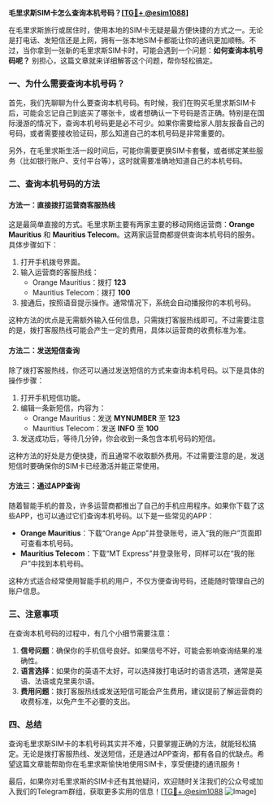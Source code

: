 **毛里求斯SIM卡怎么查询本机号码？[[TG💪+ @esim1088](https://t.me/s/esim1088)]**

在毛里求斯旅行或居住时，使用本地的SIM卡无疑是最方便快捷的方式之一。无论是打电话、发短信还是上网，拥有一张本地SIM卡都能让你的通讯更加顺畅。不过，当你拿到一张新的毛里求斯SIM卡时，可能会遇到一个问题：**如何查询本机号码呢？** 别担心，这篇文章就来详细解答这个问题，帮你轻松搞定。

### 一、为什么需要查询本机号码？

首先，我们先聊聊为什么要查询本机号码。有时候，我们在购买毛里求斯SIM卡后，可能会忘记自己到底买了哪张卡，或者想确认一下号码是否正确。特别是在国际漫游的情况下，查询本机号码更是必不可少。如果你需要给家人朋友报备自己的号码，或者需要接收验证码，那么知道自己的本机号码是非常重要的。

另外，在毛里求斯生活一段时间后，可能你需要更换SIM卡套餐，或者绑定某些服务（比如银行账户、支付平台等），这时就需要准确地知道自己的本机号码。

### 二、查询本机号码的方法

#### 方法一：直接拨打运营商客服热线

这是最简单直接的方式。毛里求斯主要有两家主要的移动网络运营商：**Orange Mauritius** 和 **Mauritius Telecom**。这两家运营商都提供查询本机号码的服务。具体步骤如下：

1. 打开手机拨号界面。
2. 输入运营商的客服热线：
   - Orange Mauritius：拨打 **123**
   - Mauritius Telecom：拨打 **100**
3. 接通后，按照语音提示操作。通常情况下，系统会自动播报你的本机号码。

这种方法的优点是无需额外输入任何信息，只需拨打客服热线即可。不过需要注意的是，拨打客服热线可能会产生一定的费用，具体以运营商的收费标准为准。

#### 方法二：发送短信查询

除了拨打客服热线，你还可以通过发送短信的方式来查询本机号码。以下是具体的操作步骤：

1. 打开手机短信功能。
2. 编辑一条新短信，内容为：
   - Orange Mauritius：发送 **MYNUMBER** 至 **123**
   - Mauritius Telecom：发送 **INFO** 至 **100**
3. 发送成功后，等待几分钟，你会收到一条包含本机号码的短信。

这种方法的好处是方便快捷，而且通常不收取额外费用。不过需要注意的是，发送短信时要确保你的SIM卡已经激活并能正常使用。

#### 方法三：通过APP查询

随着智能手机的普及，许多运营商都推出了自己的手机应用程序。如果你下载了这些APP，也可以通过它们查询本机号码。以下是一些常见的APP：

- **Orange Mauritius**：下载“Orange App”并登录账号，进入“我的账户”页面即可查看本机号码。
- **Mauritius Telecom**：下载“MT Express”并登录账号，同样可以在“我的账户”中找到本机号码。

这种方式适合经常使用智能手机的用户，不仅方便查询号码，还能随时管理自己的账户信息。

### 三、注意事项

在查询本机号码的过程中，有几个小细节需要注意：

1. **信号问题**：确保你的手机信号良好。如果信号不好，可能会影响查询结果的准确性。
2. **语言选择**：如果你的英语不太好，可以选择拨打电话时的语言选项，通常是英语、法语或克里奥尔语。
3. **费用问题**：拨打客服热线或发送短信可能会产生费用，建议提前了解运营商的收费标准，以免产生不必要的支出。

### 四、总结

查询毛里求斯SIM卡的本机号码其实并不难，只要掌握正确的方法，就能轻松搞定。无论是拨打客服热线、发送短信，还是通过APP查询，都有各自的优缺点。希望这篇文章能帮助你在毛里求斯愉快地使用SIM卡，享受便捷的通讯服务！

最后，如果你对毛里求斯的SIM卡还有其他疑问，欢迎随时关注我们的公众号或加入我们的Telegram群组，获取更多实用的信息！[[TG💪+ @esim1088](https://t.me/s/esim1088) ![Image](https://i.postimg.cc/4NQfJmqS/Snipaste-2025-05-13-00-14-12.png)]